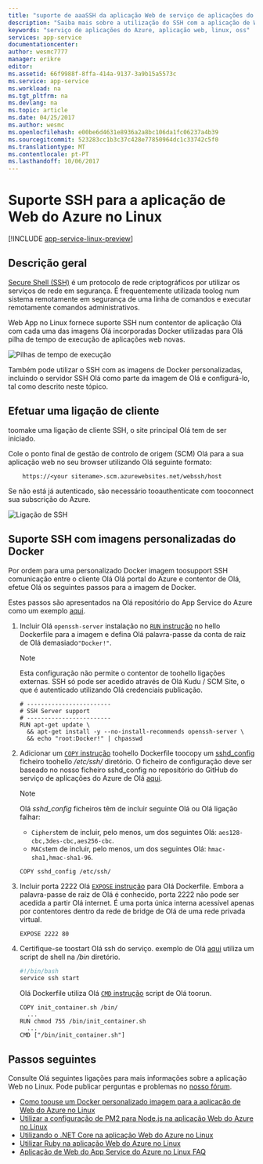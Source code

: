 ```yaml
---
title: "suporte de aaaSSH da aplicação Web de serviço de aplicações do Azure no Linux | Microsoft Docs"
description: "Saiba mais sobre a utilização do SSH com a aplicação de Web do Azure no Linux."
keywords: "serviço de aplicações do Azure, aplicação web, linux, oss"
services: app-service
documentationcenter: 
author: wesmc7777
manager: erikre
editor: 
ms.assetid: 66f9988f-8ffa-414a-9137-3a9b15a5573c
ms.service: app-service
ms.workload: na
ms.tgt_pltfrm: na
ms.devlang: na
ms.topic: article
ms.date: 04/25/2017
ms.author: wesmc
ms.openlocfilehash: e00be6d4631e8936a2a8bc106da1fc06237a4b39
ms.sourcegitcommit: 523283cc1b3c37c428e77850964dc1c33742c5f0
ms.translationtype: MT
ms.contentlocale: pt-PT
ms.lasthandoff: 10/06/2017
---
```

# <a name="ssh-support-for-azure-web-app-on-linux"></a>Suporte SSH para a aplicação de Web do Azure no Linux

[!INCLUDE [app-service-linux-preview](../../includes/app-service-linux-preview.md)]

## <a name="overview"></a>Descrição geral

[Secure Shell (SSH)](https://en.wikipedia.org/wiki/Secure_Shell) é um protocolo de rede criptográficos por utilizar os serviços de rede em segurança. É frequentemente utilizada toolog num sistema remotamente em segurança de uma linha de comandos e executar remotamente comandos administrativos.

Web App no Linux fornece suporte SSH num contentor de aplicação Olá com cada uma das imagens Olá incorporadas Docker utilizadas para Olá pilha de tempo de execução de aplicações web novas. 

![Pilhas de tempo de execução](./media/app-service-linux-ssh-support/app-service-linux-runtime-stack.png)

Também pode utilizar o SSH com as imagens de Docker personalizadas, incluindo o servidor SSH Olá como parte da imagem de Olá e configurá-lo, tal como descrito neste tópico.



## <a name="making-a-client-connection"></a>Efetuar uma ligação de cliente

toomake uma ligação de cliente SSH, o site principal Olá tem de ser iniciado. 

Cole o ponto final de gestão de controlo de origem (SCM) Olá para a sua aplicação web no seu browser utilizando Olá seguinte formato:

        https://<your sitename>.scm.azurewebsites.net/webssh/host

Se não está já autenticado, são necessário tooauthenticate com tooconnect sua subscrição do Azure.

![Ligação de SSH](./media/app-service-linux-ssh-support/app-service-linux-ssh-connection.png)


## <a name="ssh-support-with-custom-docker-images"></a>Suporte SSH com imagens personalizadas do Docker

Por ordem para uma personalizado Docker imagem toosupport SSH comunicação entre o cliente Olá Olá portal do Azure e contentor de Olá, efetue Olá os seguintes passos para a imagem de Docker. 

Estes passos são apresentados na Olá repositório do App Service do Azure como um exemplo [aqui](https://github.com/Azure-App-Service/node/blob/master/6.9.3/).

1. Incluir Olá `openssh-server` instalação no [ `RUN` instrução](https://docs.docker.com/engine/reference/builder/#run) no hello Dockerfile para a imagem e defina Olá palavra-passe da conta de raiz de Olá demasiado`"Docker!"`. 

    > [!NOTE] 
    > Esta configuração não permite o contentor de toohello ligações externas. SSH só pode ser acedido através de Olá Kudu / SCM Site, o que é autenticado utilizando Olá credenciais publicação.

    ```docker
    # ------------------------
    # SSH Server support
    # ------------------------
    RUN apt-get update \ 
      && apt-get install -y --no-install-recommends openssh-server \
      && echo "root:Docker!" | chpasswd
    ``` 

2. Adicionar um [ `COPY` instrução](https://docs.docker.com/engine/reference/builder/#copy) toohello Dockerfile toocopy um [sshd_config](http://man.openbsd.org/sshd_config) ficheiro toohello */etc/ssh/* diretório. O ficheiro de configuração deve ser baseado no nosso ficheiro sshd_config no repositório do GitHub do serviço de aplicações do Azure de Olá [aqui](https://github.com/Azure-App-Service/node/blob/master/6.11/sshd_config).

    > [!NOTE] 
    > Olá *sshd_config* ficheiros têm de incluir seguinte Olá ou Olá ligação falhar: 
    > * `Ciphers`tem de incluir, pelo menos, um dos seguintes Olá: `aes128-cbc,3des-cbc,aes256-cbc`.
    > * `MACs`tem de incluir, pelo menos, um dos seguintes Olá: `hmac-sha1,hmac-sha1-96`.

    ```docker
    COPY sshd_config /etc/ssh/
    ```


3. Incluir porta 2222 Olá [ `EXPOSE` instrução](https://docs.docker.com/engine/reference/builder/#expose) para Olá Dockerfile. Embora a palavra-passe de raiz de Olá é conhecido, porta 2222 não pode ser acedida a partir Olá internet. É uma porta única interna acessível apenas por contentores dentro da rede de bridge de Olá de uma rede privada virtual.

    ```docker
    EXPOSE 2222 80
    ```

4. Certifique-se toostart Olá ssh do serviço. exemplo de Olá [aqui](https://github.com/Azure-App-Service/node/blob/master/6.9.3/startup/init_container.sh) utiliza um script de shell na */bin* diretório.

    ```bash
    #!/bin/bash
    service ssh start
    ```

    Olá Dockerfile utiliza Olá [ `CMD` instrução](https://docs.docker.com/engine/reference/builder/#cmd) script de Olá toorun.

    ```docker
    COPY init_container.sh /bin/
      ...
    RUN chmod 755 /bin/init_container.sh 
      ...       
    CMD ["/bin/init_container.sh"]
    ```



## <a name="next-steps"></a>Passos seguintes
Consulte Olá seguintes ligações para mais informações sobre a aplicação Web no Linux. Pode publicar perguntas e problemas no [nosso fórum](https://social.msdn.microsoft.com/forums/azure/home?forum=windowsazurewebsitespreview).

* [Como toouse um Docker personalizado imagem para a aplicação de Web do Azure no Linux](app-service-linux-using-custom-docker-image.md)
* [Utilizar a configuração de PM2 para Node.js na aplicação Web do Azure no Linux](app-service-linux-using-nodejs-pm2.md)
* [Utilizando o .NET Core na aplicação Web do Azure no Linux](app-service-linux-using-dotnetcore.md)
* [Utilizar Ruby na aplicação Web do Azure no Linux](app-service-linux-ruby-get-started.md)
* [Aplicação de Web do App Service do Azure no Linux FAQ](app-service-linux-faq.md)

